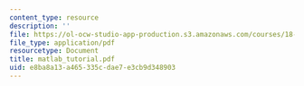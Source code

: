 ```yaml
---
content_type: resource
description: ''
file: https://ol-ocw-studio-app-production.s3.amazonaws.com/courses/18-385j-nonlinear-dynamics-and-chaos-fall-2004/e8ba8a13a465335cdae7e3cb9d348903_matlab_tutorial.pdf
file_type: application/pdf
resourcetype: Document
title: matlab_tutorial.pdf
uid: e8ba8a13-a465-335c-dae7-e3cb9d348903
---
```

